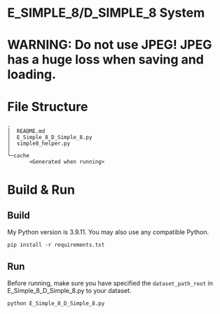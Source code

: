 # E_SIMPLE_8/D_SIMPLE_8 System
# WARNING: Do not use JPEG! JPEG has a huge loss when saving and loading.
# File Structure
```
.
│  README.md
│  E_Simple_8_D_Simple_8.py
│  simple8_helper.py
│
└─cache
       <Generated when running>
```
# Build & Run
## Build
My Python version is 3.9.11. You may also use any compatible Python.
```commandline
pip install -r requirements.txt
```
## Run
Before running, make sure you have specified the `dataset_path_root` in E_Simple_8_D_Simple_8.py to your dataset.
```commandline
python E_Simple_8_D_Simple_8.py
```